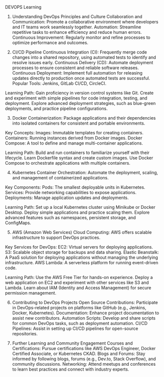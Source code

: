 DEVOPS Learning 

1. Understanding DevOps Principles and Culture
Collaboration and Communication: Promote a collaborative environment where developers and IT teams work seamlessly together.
Automation: Streamline repetitive tasks to enhance efficiency and reduce human errors.
Continuous Improvement: Regularly monitor and refine processes to optimize performance and outcomes.

2. CI/CD Pipeline
Continuous Integration (CI): Frequently merge code changes into a shared repository, using automated tests to identify and resolve issues early.
Continuous Delivery (CD): Automate deployment processes to ensure consistent and reliable software releases.
Continuous Deployment: Implement full automation for releasing updates directly to production once automated tests are successful.
Popular Tools: Jenkins, GitLab CI/CD, CircleCI.

Learning Path:
Gain proficiency in version control systems like Git.
Create and experiment with simple pipelines for code integration, testing, and deployment.
Explore advanced deployment strategies, such as blue-green deployments, and practice pipeline configurations.

3. Docker
Containerization: Package applications and their dependencies into isolated containers for consistent and portable environments.

Key Concepts:
Images: Immutable templates for creating containers.
Containers: Running instances derived from Docker images.
Docker Compose: A tool to define and manage multi-container applications.

Learning Path:
Build and run containers to familiarize yourself with their lifecycle.
Learn Dockerfile syntax and create custom images.
Use Docker Compose to orchestrate applications with multiple containers.


4. Kubernetes
Container Orchestration: Automate the deployment, scaling, and management of containerized applications.

Key Components:
Pods: The smallest deployable units in Kubernetes.
Services: Provide networking capabilities to expose applications.
Deployments: Manage application updates and deployments.

Learning Path:
Set up a local Kubernetes cluster using Minikube or Docker Desktop.
Deploy simple applications and practice scaling them.
Explore advanced features such as namespaces, persistent storage, and ConfigMaps.


5. AWS (Amazon Web Services)
Cloud Computing: AWS offers scalable infrastructure to support DevOps practices.

Key Services for DevOps:
EC2: Virtual servers for deploying applications.
S3: Scalable object storage for backups and data sharing.
Elastic Beanstalk: A PaaS solution for deploying applications without managing the underlying infrastructure.
AWS Lambda: A serverless platform for running event-driven code.

Learning Path:
Use the AWS Free Tier for hands-on experience.
Deploy a web application on EC2 and experiment with other services like S3 and Lambda.
Learn about IAM (Identity and Access Management) for secure permission management.


6. Contributing to DevOps Projects
Open Source Contributions: Participate in DevOps-related projects on platforms like GitHub (e.g., Jenkins, Docker, Kubernetes).
Documentation: Enhance project documentation to assist new contributors.
Automation Scripts: Develop and share scripts for common DevOps tasks, such as deployment automation.
CI/CD Pipelines: Assist in setting up CI/CD pipelines for open-source repositories.


7. Further Learning and Community Engagement
Courses and Certifications: Pursue certifications like AWS DevOps Engineer, Docker Certified Associate, or Kubernetes CKAD.
Blogs and Forums: Stay informed by following blogs, forums (e.g., Dev.to, Stack Overflow), and community discussions.
Networking: Attend meetups and conferences to learn best practices and connect with industry experts.

<!--
**Mohid-Yamin/Mohid-Yamin** is a ✨ _special_ ✨ repository because its `README.md` (this file) appears on your GitHub profile.

Here are some ideas to get you started:

- 🔭 I’m currently working on ...
- 🌱 I’m currently learning ...
- 👯 I’m looking to collaborate on ...
- 🤔 I’m looking for help with ...
- 💬 Ask me about ...
- 📫 How to reach me: ...
- 😄 Pronouns: ...
- ⚡ Fun fact: ...
-->

